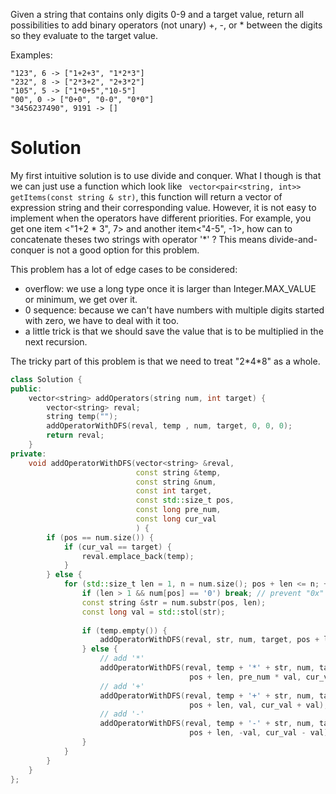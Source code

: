 Given a string that contains only digits 0-9 and a target value, return all possibilities to add binary operators (not unary) +, -, or * between the digits so they evaluate to the target value.

Examples: 

```
"123", 6 -> ["1+2+3", "1*2*3"] 
"232", 8 -> ["2*3+2", "2+3*2"]
"105", 5 -> ["1*0+5","10-5"]
"00", 0 -> ["0+0", "0-0", "0*0"]
"3456237490", 9191 -> []
```

# Solution

My first intuitive solution is to use divide and conquer. What I though is that we can just use a function which look like ``` vector<pair<string, int>> getItems(const string & str)```, this function will return a vector of expression string and their corresponding value. However, it is not easy to implement when the operators have different priorities. For example, you get one item <"1+2 * 3", 7> and another item<"4-5", -1>, how can to concatenate theses two strings with operator '\*' ? This means divide-and-conquer is not a good option for this problem.  


This problem has a lot of edge cases to be considered:

* overflow: we use a long type once it is larger than Integer.MAX_VALUE or minimum, we get over it.
* 0 sequence: because we can't have numbers with multiple digits started with zero, we have to deal with it too.
* a little trick is that we should save the value that is to be multiplied in the next recursion.

The tricky part of this problem is that we need to treat "2\*4\*8" as a whole.

```cpp
class Solution {
public:
    vector<string> addOperators(string num, int target) {
        vector<string> reval;
        string temp("");
        addOperatorWithDFS(reval, temp , num, target, 0, 0, 0);
        return reval;
    }
private:
    void addOperatorWithDFS(vector<string> &reval,
                            const string &temp,
                            const string &num,
                            const int target,
                            const std::size_t pos,
                            const long pre_num,
                            const long cur_val
                            ) {
        if (pos == num.size()) {
            if (cur_val == target) {
                reval.emplace_back(temp);
            }
        } else {
            for (std::size_t len = 1, n = num.size(); pos + len <= n; ++ len) {
                if (len > 1 && num[pos] == '0') break; // prevent "0x"
                const string &str = num.substr(pos, len);
                const long val = std::stol(str);
                
                if (temp.empty()) {
                    addOperatorWithDFS(reval, str, num, target, pos + len, val,  val);
                } else {
                    // add '*'
                    addOperatorWithDFS(reval, temp + '*' + str, num, target, 
                                        pos + len, pre_num * val, cur_val - pre_num + pre_num * val);
                    // add '+'
                    addOperatorWithDFS(reval, temp + '+' + str, num, target, 
                                        pos + len, val, cur_val + val);
                    // add '-'
                    addOperatorWithDFS(reval, temp + '-' + str, num, target, 
                                        pos + len, -val, cur_val - val);
                }
            }
        }
    }
};

```
